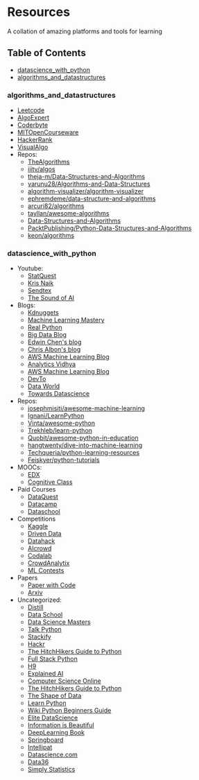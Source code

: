 # Resources

A collation of amazing platforms and tools for learning

## Table of Contents

- [datascience_with_python](https://github.com/joymichs/resources#datascience_with_python)
- [algorithms_and_datastructures](https://github.com/joymichs/resources#algorithms_and_datastructures)

### algorithms_and_datastructures

- [Leetcode](https://leetcode.com/)
- [AlgoExpert](https://www.algoexpert.io/product)
- [Coderbyte](https://www.coderbyte.com/)
- [MITOpenCourseware](https://ocw.mit.edu/courses/electrical-engineering-and-computer-science/6-006-introduction-to-algorithms-fall-2011/lecture-videos/)
- [HackerRank](https://www.hackerrank.com/domains)
- [VisualAlgo](https://visualgo.net/en)
- Repos:
  - [TheAlgorithms](https://github.com/TheAlgorithms)
  - [iiitv/algos](https://github.com/iiitv/algos)
  - [theja-m/Data-Structures-and-Algorithms](https://github.com/theja-m/Data-Structures-and-Algorithms)
  - [varunu28/Algorithms-and-Data-Structures](https://github.com/varunu28/Algorithms-and-Data-Structures)
  - [algorithm-visualizer/algorithm-visualizer](https://github.com/algorithm-visualizer/algorithm-visualizer)
  - [ephremdeme/data-structure-and-algorithms](https://github.com/ephremdeme/data-structure-and-algorithms)
  - [arcuri82/algorithms](https://github.com/arcuri82/algorithms)
  - [tayllan/awesome-algorithms](https://github.com/tayllan/awesome-algorithms)
  - [Data-Structures-and-Algorithms](https://github.com/cormacpayne/Data-Structures-and-Algorithms)
  - [PacktPublishing/Python-Data-Structures-and-Algorithms](https://github.com/PacktPublishing/Python-Data-Structures-and-Algorithms)
  - [keon/algorithms](https://github.com/keon/algorithms)

### datascience_with_python

- Youtube:
  - [StatQuest](https://www.youtube.com/user/joshstarmer)
  - [Kris Naik](https://www.youtube.com/user/krishnaik06)
  - [Sendtex](https://www.youtube.com/channel/UCfzlCWGWYyIQ0aLC5w48gBQ)
  - [The Sound of AI](https://www.youtube.com/channel/UCZPFjMe1uRSirmSpznqvJfQ/playlists)
- Blogs:
  - [Kdnuggets](https://www.kdnuggets.com/)
  - [Machine Learning Mastery](https://machinelearningmastery.com/)
  - [Real Python](https://realpython.com/)
  - [Big Data Blog](http://blog.bigdataweek.com/)
  - [Edwin Chen's blog](http://blog.echen.me/)
  - [Chris Albon's blog](https://chrisalbon.com/)
  - [AWS Machine Learning Blog](https://aws.amazon.com/blogs/machine-learning/)
  - [Analytics Vidhya](https://www.analyticsvidhya.com/blog/)
  - [AWS Machine Learning Blog](https://aws.amazon.com/blogs/machine-learning/)
  - [DevTo](https://dev.to/t/python)
  - [Data World](https://data.world/blog)
  - [Towards Datascience](https://towardsdatascience.com/)
- Repos:
  - [josephmisiti/awesome-machine-learning](https://github.com/josephmisiti/awesome-machine-learning)
  - [Ignani/LearnPython](https://github.com/ignani/LearnPython)
  - [Vinta/awesome-python](https://github.com/vinta/awesome-python)
  - [Trekhleb/learn-python](https://github.com/trekhleb/learn-python)
  - [Quobit/awesome-python-in-education](https://github.com/quobit/awesome-python-in-education)
  - [hangtwenty/dive-into-machine-learning](https://github.com/hangtwenty/dive-into-machine-learning)
  - [Techqueria/python-learning-resources](https://github.com/techqueria/python-learning-resources)
  - [Feiskyer/python-tutorials](https://github.com/feiskyer/python-tutorials)
- MOOCs:
  - [EDX](https://www.edx.org/learn/data-science)
  - [Cognitive Class](https://cognitiveclass.ai/)
- Paid Courses
  - [DataQuest](https://www.dataquest.io/)
  - [Datacamp](https://datacamp.com/)
  - [Dataschool](https://www.dataschool.io/ml-courses/)
- Competitions
  - [Kaggle](https://www.kaggle.com/)
  - [Driven Data](https://drivendata.org)
  - [Datahack](http://datahack.analyticsvidhya.com/)
  - [AIcrowd](https://www.aicrowd.com/)
  - [Codalab](https://competitions.codalab.org/competitions/)
  - [CrowdAnalytix](https://www.crowdanalytix.com/community)
  - [ML Contests](https://mlcontests.com/)
- Papers
  - [Paper with Code](https://paperswithcode.com/)
  - [Arxiv](https://arxiv.org/list/stat.ML/recent)
- Uncategorized:
  - [Distill](https://distill.pub/)
  - [Data School](https://www.dataschool.io/resources/)
  - [Data Science Masters](http://datasciencemasters.org/)
  - [Talk Python](https://training.talkpython.fm/courses/explore_python_jumpstart/python-language-jumpstart-building-10-apps)
  - [Stackify](https://stackify.com/learn-python-tutorials/)
  - [Hackr](https://hackr.io/tutorials/learn-python)
  - [The HitchHikers Guide to Python](https://docs.python-guide.org/intro/learning/)
  - [Full Stack Python](https://www.fullstackpython.com/best-python-resources.html)
  - [H9](https://hakin9.org/list-of-free-python-resources/)
  - [Explained AI](https://explained.ai/)
  - [Computer Science Online](https://www.computerscienceonline.org/learn-python/)
  - [The HitchHikers Guide to Python](https://docs.python-guide.org/intro/learning/)
  - [The Shape of Data](https://shapeofdata.wordpress.com/about/)
  - [Learn Python](https://www.computerscienceonline.org/learn-python/)
  - [Wiki Python Beginners Guide](https://wiki.python.org/moin/BeginnersGuide/Programmers)
  - [Elite DataScience](https://elitedatascience.com/data-science-resources)
  - [Information is Beautiful](https://informationisbeautiful.net/blog/)
  - [DeepLearning Book](http://www.deeplearningbook.org/)
  - [Springboard](https://www.springboard.com/workshops/data-science-career-track?afmc=2h)
  - [Intellipat](https://intellipaat.com/tutorials/)
  - [Datascience.com](http://101.datascience.community/)
  - [Data36](https://data36.com/)
  - [Simply Statistics](https://simplystatistics.org/)
